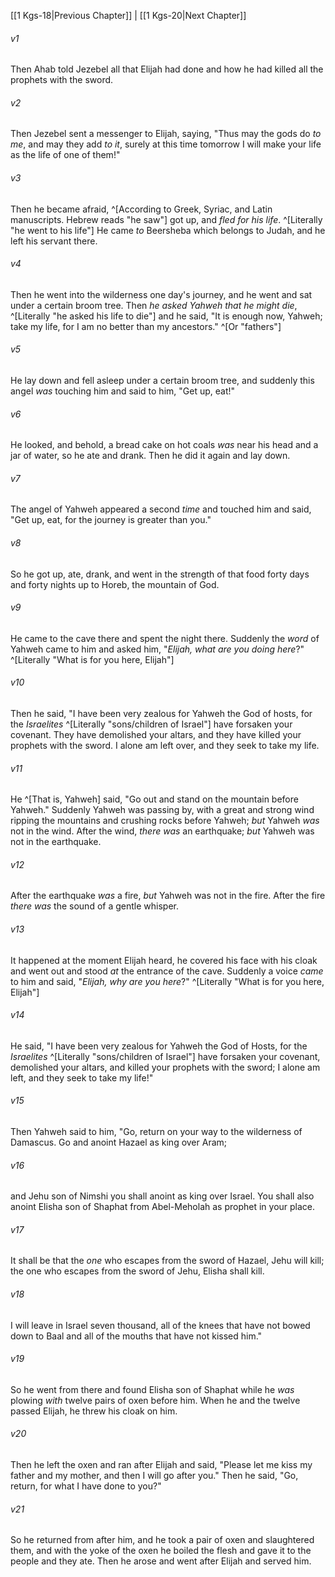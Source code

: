 ﻿---
aliases:
  - 1 Kings 19
---

[[1 Kgs-18|Previous Chapter]] | [[1 Kgs-20|Next Chapter]]

###### v1
Then Ahab told Jezebel all that Elijah had done and how he had killed all the prophets with the sword.

###### v2
Then Jezebel sent a messenger to Elijah, saying, "Thus may the gods do _to me_, and may they add _to it_, surely at this time tomorrow I will make your life as the life of one of them!"

###### v3
Then he became afraid, ^[According to Greek, Syriac, and Latin manuscripts. Hebrew reads "he saw"] got up, and _fled for his life_. ^[Literally "he went to his life"] He came _to_ Beersheba which belongs to Judah, and he left his servant there.

###### v4
Then he went into the wilderness one day's journey, and he went and sat under a certain broom tree. Then _he asked Yahweh that he might die_, ^[Literally "he asked his life to die"] and he said, "It is enough now, Yahweh; take my life, for I am no better than my ancestors." ^[Or "fathers"]

###### v5
He lay down and fell asleep under a certain broom tree, and suddenly this angel _was_ touching him and said to him, "Get up, eat!"

###### v6
He looked, and behold, a bread cake on hot coals _was_ near his head and a jar of water, so he ate and drank. Then he did it again and lay down.

###### v7
The angel of Yahweh appeared a second _time_ and touched him and said, "Get up, eat, for the journey is greater than you."

###### v8
So he got up, ate, drank, and went in the strength of that food forty days and forty nights up to Horeb, the mountain of God.

###### v9
He came to the cave there and spent the night there. Suddenly the _word_ of Yahweh came to him and asked him, "_Elijah, what are you doing here_?" ^[Literally "What is for you here, Elijah"]

###### v10
Then he said, "I have been very zealous for Yahweh the God of hosts, for the _Israelites_ ^[Literally "sons/children of Israel"] have forsaken your covenant. They have demolished your altars, and they have killed your prophets with the sword. I alone am left over, and they seek to take my life.

###### v11
He ^[That is, Yahweh] said, "Go out and stand on the mountain before Yahweh." Suddenly Yahweh was passing by, with a great and strong wind ripping the mountains and crushing rocks before Yahweh; _but_ Yahweh _was_ not in the wind. After the wind, _there was_ an earthquake; _but_ Yahweh was not in the earthquake.

###### v12
After the earthquake _was_ a fire, _but_ Yahweh was not in the fire. After the fire _there was_ the sound of a gentle whisper.

###### v13
It happened at the moment Elijah heard, he covered his face with his cloak and went out and stood _at_ the entrance of the cave. Suddenly a voice _came_ to him and said, "_Elijah, why are you here_?" ^[Literally "What is for you here, Elijah"]

###### v14
He said, "I have been very zealous for Yahweh the God of Hosts, for the _Israelites_ ^[Literally "sons/children of Israel"] have forsaken your covenant, demolished your altars, and killed your prophets with the sword; I alone am left, and they seek to take my life!"

###### v15
Then Yahweh said to him, "Go, return on your way to the wilderness of Damascus. Go and anoint Hazael as king over Aram;

###### v16
and Jehu son of Nimshi you shall anoint as king over Israel. You shall also anoint Elisha son of Shaphat from Abel-Meholah as prophet in your place.

###### v17
It shall be that the _one_ who escapes from the sword of Hazael, Jehu will kill; the one who escapes from the sword of Jehu, Elisha shall kill.

###### v18
I will leave in Israel seven thousand, all of the knees that have not bowed down to Baal and all of the mouths that have not kissed him."

###### v19
So he went from there and found Elisha son of Shaphat while he _was_ plowing _with_ twelve pairs of oxen before him. When he and the twelve passed Elijah, he threw his cloak on him.

###### v20
Then he left the oxen and ran after Elijah and said, "Please let me kiss my father and my mother, and then I will go after you." Then he said, "Go, return, for what I have done to you?"

###### v21
So he returned from after him, and he took a pair of oxen and slaughtered them, and with the yoke of the oxen he boiled the flesh and gave it to the people and they ate. Then he arose and went after Elijah and served him.